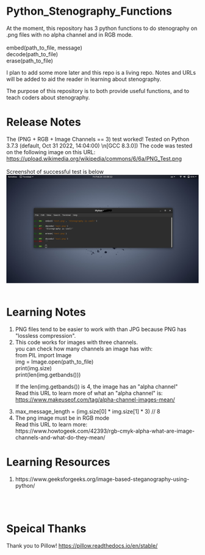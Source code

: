 # Python_Stenography_Functions
At the moment, this repository has 3 python functions to do stenography on .png files with no alpha channel and in RGB mode.
<br /><br />
embed(path_to_file, message)<br />
decode(path_to_file)<br />
erase(path_to_file)<br />

I plan to add some more later and this repo is a living repo.
Notes and URLs will be added to aid the reader in learning about stenography.

The purpose of this repository is to both provide useful functions, and to teach coders about stenography.

# Release Notes
The (PNG + RGB + Image Channels == 3) test worked!
Tested on Python 3.7.3 (default, Oct 31 2022, 14:04:00) \n[GCC 8.3.0])
The code was tested on the following image on this URL: https://upload.wikimedia.org/wikipedia/commons/6/6a/PNG_Test.png
<br /><br />
Screenshot of successful test is below
<img height="" width="" src="https://raw.githubusercontent.com/ZianElijahSmith/Python_Stenography_Functions/main/test1.png" />
<br /><br />

# Learning Notes
<ol>
<li>PNG files tend to be easier to work with than JPG because PNG has "lossless compression".</li>
<li> This code works for images with three channels.
<br />you can check how many channels an image has with:
<br />
from PIL import Image
<br />
img = Image.open(path_to_file)
<br />
print(img.size)
<br />
print(len(img.getbands()))
<br />

If the len(img.getbands()) is 4, the image has an "alpha channel"
<br />
Read this URL to learn more of what an "alpha channel" is:
<br />
https://www.makeuseof.com/tag/alpha-channel-images-mean/
</li>
<li>max_message_length = (img.size[0] * img.size[1] * 3) // 8</li>
<li>The png image must be in RGB mode
<br />
Read this URL to learn more:
<br />
https://www.howtogeek.com/42393/rgb-cmyk-alpha-what-are-image-channels-and-what-do-they-mean/
</li>
</ol>


# Learning Resources
<ol>
<li>https://www.geeksforgeeks.org/image-based-steganography-using-python/</li>
</ol>

<br />
<br />

# Speical Thanks
Thank you to Pillow! 
https://pillow.readthedocs.io/en/stable/

